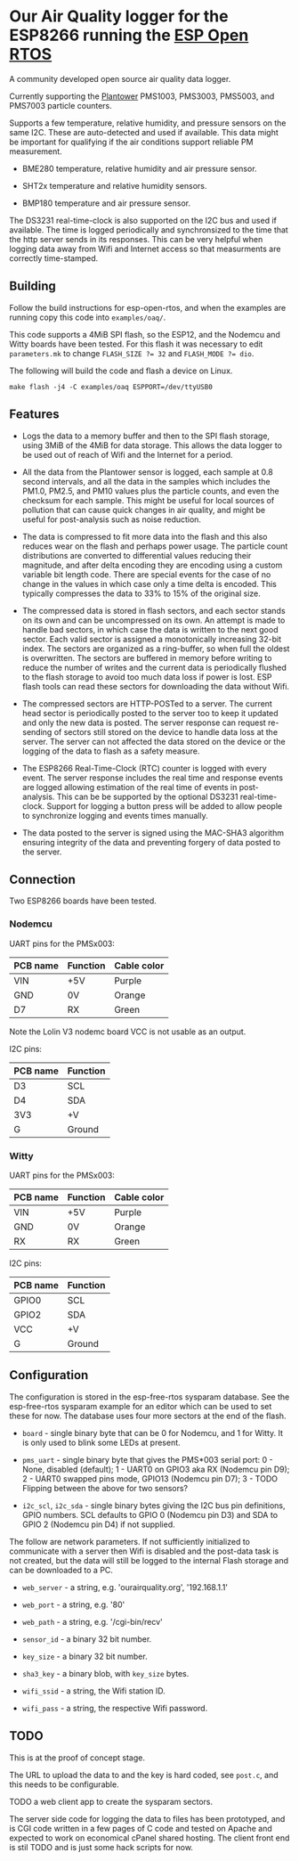 # Our Air Quality logger for the ESP8266 running the [ESP Open RTOS](https://github.com/SuperHouse/esp-open-rtos)

A community developed open source air quality data logger.

Currently supporting the [Plantower](http://plantower.com/) PMS1003, PMS3003, PMS5003, and PMS7003 particle counters.

Supports a few temperature, relative humidity, and pressure sensors on the same I2C. These are auto-detected and used if available. This data might be important for qualifying if the air conditions support reliable PM measurement.

* BME280 temperature, relative humidity and air pressure sensor.

* SHT2x temperature and relative humidity sensors. 

* BMP180 temperature and air pressure sensor.

The DS3231 real-time-clock is also supported on the I2C bus and used if available. The time is logged periodically and synchronsized to the time that the http server sends in its responses. This can be very helpful when logging data away from Wifi and Internet access so that measurments are correctly time-stamped.


## Building

Follow the build instructions for esp-open-rtos, and when the examples are running copy this code into `examples/oaq/`.

This code supports a 4MiB SPI flash, so the ESP12, and the Nodemcu and Witty boards have been tested. For this flash it was necessary to edit `parameters.mk` to change `FLASH_SIZE ?= 32` and `FLASH_MODE ?= dio`.

The following will build the code and flash a device on Linux.

`make flash -j4 -C examples/oaq ESPPORT=/dev/ttyUSB0`


## Features

* Logs the data to a memory buffer and then to the SPI flash storage, using 3MiB of the 4MiB for data storage. This allows the data logger to be used out of reach of Wifi and the Internet for a period.

* All the data from the Plantower sensor is logged, each sample at 0.8 second intervals, and all the data in the samples which includes the PM1.0, PM2.5, and PM10 values plus the particle counts, and even the checksum for each sample. This might be useful for local sources of pollution that can cause quick changes in air quality, and might be useful for post-analysis such as noise reduction.

* The data is compressed to fit more data into the flash and this also reduces wear on the flash and perhaps power usage. The particle count distributions are converted to differential values reducing their magnitude, and after delta encoding they are encoding using a custom variable bit length code. There are special events for the case of no change in the values in which case only a time delta is encoded. This typically compresses the data to 33% to 15% of the original size.

* The compressed data is stored in flash sectors, and each sector stands on its own and can be uncompressed on its own. An attempt is made to handle bad sectors, in which case the data is written to the next good sector. Each valid sector is assigned a monotonically increasing 32-bit index. The sectors are organized as a ring-buffer, so when full the oldest is overwritten. The sectors are buffered in memory before writing to reduce the number of writes and the current data is periodically flushed to the flash storage to avoid too much data loss if power is lost. ESP flash tools can read these sectors for downloading the data without Wifi.

* The compressed sectors are HTTP-POSTed to a server. The current head sector is periodically posted to the server too to keep it updated and only the new data is posted. The server response can request re-sending of sectors still stored on the device to handle data loss at the server. The server can not affected the data stored on the device or the logging of the data to flash as a safety measure.

* The ESP8266 Real-Time-Clock (RTC) counter is logged with every event. The server response includes the real time and response events are logged allowing estimation of the real time of events in post-analysis. This can be be supported by the optional DS3231 real-time-clock. Support for logging a button press will be added to allow people to synchronize logging and events times manually.

* The data posted to the server is signed using the MAC-SHA3 algorithm ensuring integrity of the data and preventing forgery of data posted to the server.


## Connection

Two ESP8266 boards have been tested.

### Nodemcu

UART pins for the PMSx003:

| PCB name | Function | Cable color |
| -------- | -------- | ----------- |
| VIN | +5V | Purple |
| GND | 0V | Orange |
| D7 | RX | Green |

Note the Lolin V3 nodemc board VCC is not usable as an output.

I2C pins:

| PCB name | Function |
| -------- | -------- |
| D3 | SCL |
| D4 | SDA |
| 3V3 | +V |
| G | Ground |

### Witty

UART pins for the PMSx003:

| PCB name | Function | Cable color |
| -------- | -------- | ----------- |
| VIN | +5V | Purple |
| GND | 0V | Orange |
| RX | RX | Green |

I2C pins:

| PCB name | Function |
| -------- | -------- |
| GPIO0 | SCL |
| GPIO2 | SDA |
| VCC | +V |
| G | Ground |


## Configuration

The configuration is stored in the esp-free-rtos sysparam database. See the esp-free-rtos sysparam example for an editor which can be used to set these for now. The database uses four more sectors at the end of the flash.

* `board` - single binary byte that can be 0 for Nodemcu, and 1 for Witty. It is only used to blink some LEDs at present.

* `pms_uart` - single binary byte that gives the PMS*003 serial port: 0 - None, disabled (default); 1 - UART0 on GPIO3 aka RX (Nodemcu pin D9); 2 - UART0 swapped pins mode, GPIO13 (Nodemcu pin D7); 3 - TODO Flipping between the above for two sensors?

* `i2c_scl`, `i2c_sda` - single binary bytes giving the I2C bus pin definitions, GPIO numbers. SCL defaults to GPIO 0 (Nodemcu pin D3) and SDA to GPIO 2 (Nodemcu pin D4) if not supplied.

The follow are network parameters. If not sufficiently initialized to communicate with a server then Wifi is disabled and the post-data task is not created, but the data will still be logged to the internal Flash storage and can be downloaded to a PC.

* `web_server` - a string, e.g. 'ourairquality.org', '192.168.1.1'

* `web_port` - a string, e.g. '80'

* `web_path` - a string, e.g. '/cgi-bin/recv'

* `sensor_id` - a binary 32 bit number.

* `key_size` - a binary 32 bit number.

* `sha3_key` - a binary blob, with `key_size` bytes.

* `wifi_ssid` - a string, the Wifi station ID.

* `wifi_pass` - a string, the respective Wifi password.


## TODO

This is at the proof of concept stage.

The URL to upload the data to and the key is hard coded, see `post.c`, and this needs to be configurable.

TODO a web client app to create the sysparam sectors.

The server side code for logging the data to files has been prototyped, and is CGI code written in a few pages of C code and tested on Apache and expected to work on economical cPanel shared hosting. The client front end is stil TODO and is just some hack scripts for now.
